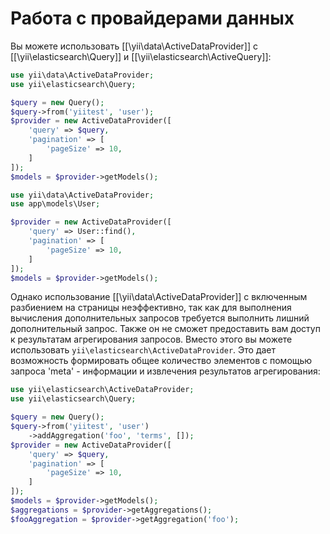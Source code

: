 Работа с провайдерами данных
===========================

Вы можете использовать [[\yii\data\ActiveDataProvider]] с [[\yii\elasticsearch\Query]] и [[\yii\elasticsearch\ActiveQuery]]:

```php
use yii\data\ActiveDataProvider;
use yii\elasticsearch\Query;

$query = new Query();
$query->from('yiitest', 'user');
$provider = new ActiveDataProvider([
    'query' => $query,
    'pagination' => [
        'pageSize' => 10,
    ]
]);
$models = $provider->getModels();
```

```php
use yii\data\ActiveDataProvider;
use app\models\User;

$provider = new ActiveDataProvider([
    'query' => User::find(),
    'pagination' => [
        'pageSize' => 10,
    ]
]);
$models = $provider->getModels();
```

Однако использование [[\yii\data\ActiveDataProvider]] с включенным разбиением на страницы неэффективно, так как для выполнения вычисления дополнительных запросов требуется выполнить лишний дополнительный запрос. Также он не сможет предоставить вам доступ к результатам агрегирования запросов. Вместо этого вы можете использовать `yii\elasticsearch\ActiveDataProvider`. Это дает возможность формировать общее количество элементов с помощью запроса 'meta' - информации и извлечения результатов агрегирования:

```php
use yii\elasticsearch\ActiveDataProvider;
use yii\elasticsearch\Query;

$query = new Query();
$query->from('yiitest', 'user')
    ->addAggregation('foo', 'terms', []);
$provider = new ActiveDataProvider([
    'query' => $query,
    'pagination' => [
        'pageSize' => 10,
    ]
]);
$models = $provider->getModels();
$aggregations = $provider->getAggregations();
$fooAggregation = $provider->getAggregation('foo');
```